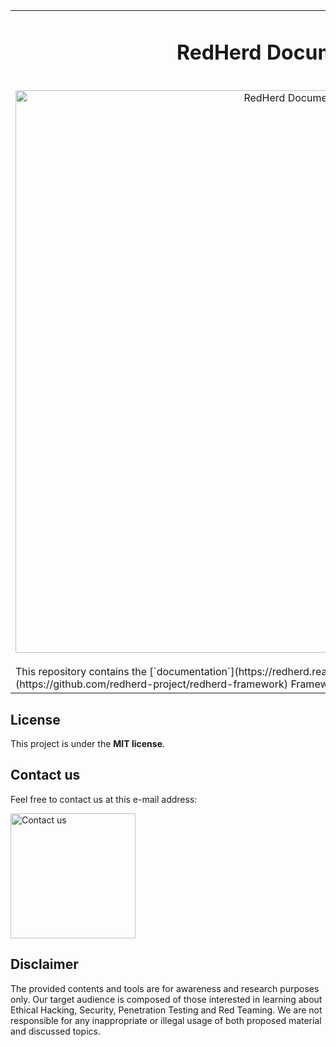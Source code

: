 <table align="center" border="0">
<tr>
<td align="center" width="9999">

# RedHerd Documentation

<br>
<img src="https://redherd.readthedocs.io/en/latest/images/logo.png" align="center" width="900px" alt="RedHerd Documentation">
<br><br>
	
<div align="left">
This repository contains the [`documentation`](https://redherd.readthedocs.io/) of the [`RedHerd`](https://github.com/redherd-project/redherd-framework) Framework.
</div>

</td>
</tr>
</table>


## License

This project is under the **MIT license**.


## Contact us

Feel free to contact us at this e-mail address:

<img src="https://redherd.readthedocs.io/en/dev/references/credits/contactus.png"  width="200px;" alt="Contact us">


## Disclaimer

The provided contents and tools are for awareness and research purposes only. Our target audience is composed of those interested in learning about Ethical Hacking, Security, Penetration Testing and Red Teaming. We are not responsible for any inappropriate or illegal usage of both proposed material and discussed topics.
